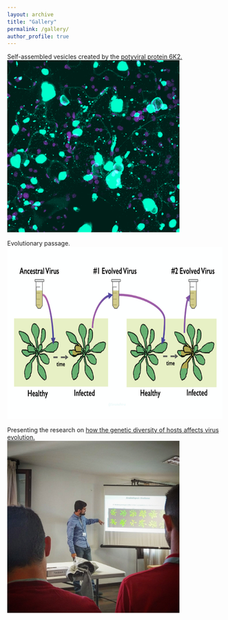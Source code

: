 ```yaml
---
layout: archive
title: "Gallery"
permalink: /gallery/
author_profile: true
---
```


Self-assembled vesicles created by the [potyviral protein 6K2.](https://doi.org/10.1093/gbe/evz069)  
<img src="/images/6k2.png" alt="hi" class="inline" height="400" width="400"/>

Evolutionary passage.  
<img src="/images/passage.png" alt="hi" class="inline" height="400" width="500"/>

Presenting the research on [how the genetic diversity of hosts affects virus evolution.](https://doi.org/10.1093/ve/vez024)   
<img src="/images/populations.jpg" alt="hi" class="inline" height="400" width="400"/>
